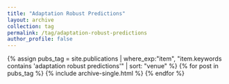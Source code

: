 ```yaml
---
title: "Adaptation Robust Predictions"
layout: archive
collection: tag
permalink: /tag/adaptation-robust-predictions
author_profile: false
---
```


{% assign pubs_tag = site.publications | where_exp:"item", "item.keywords contains 'adaptation robust predictions'" | sort: "venue" %}
{% for post in pubs_tag %}
  {% include archive-single.html %}
{% endfor %}